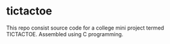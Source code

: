 # tictactoe
This repo consist source code for a college mini project termed TICTACTOE. Assembled using C programming.
